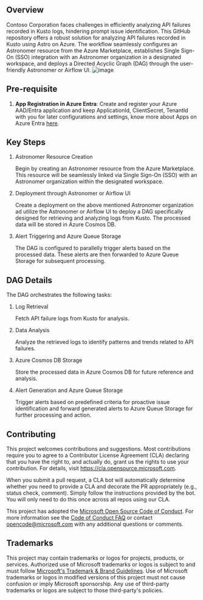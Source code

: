 ## Overview
 
Contoso Corporation faces challenges in efficiently analyzing API failures recorded in Kusto logs, hindering prompt issue identification. This GitHub repository offers a robust solution for analyzing API failures recorded in Kusto using Astro on Azure. The workflow seamlessly configures an Astronomer resource from the Azure Marketplace, establishes Single Sign-On (SSO) integration with an Astronomer organization in a designated workspace, and deploys a Directed Acyclic Graph (DAG) through the user-friendly Astronomer or Airflow UI.
![image](https://github.com/Azure/AirflowMeetHyderabadDemo2023/assets/40313233/8b8a0970-a03d-4499-ab48-c62b8bae0b2f)


## Pre-requisite
1. **App Registration in Azure Entra**: Create and register your Azure AAD/Entra application and keep ApplicationId, ClientSecret, TenantId with you for later configurations and settings, know more about Apps on Azure Entra [here](https://learn.microsoft.com/en-us/entra/identity-platform/app-objects-and-service-principals?tabs=browser).

 
## Key Steps
1. Astronomer Resource Creation
   
    Begin by creating an Astronomer resource from the Azure Marketplace. This resource will be seamlessly linked via Single Sign-On (SSO) with an Astronomer organization within the designated workspace.
 
3. Deployment through Astronomer or Airflow UI
 
    Create a deployment on the above mentioned Astronomer organization ad utilize the Astronomer or Airflow UI to deploy a DAG specifically designed for retrieving and analyzing logs from Kusto. The processed data will be stored in Azure Cosmos DB.
 
4. Alert Triggering and Azure Queue Storage
 
    The DAG is configured to parallelly trigger alerts based on the processed data. These alerts are then forwarded to Azure Queue Storage for subsequent processing.
 
## DAG Details
The DAG orchestrates the following tasks:
 
1. Log Retrieval
 
    Fetch API failure logs from Kusto for analysis.
 
2. Data Analysis
 
    Analyze the retrieved logs to identify patterns and trends related to API failures.
 
3. Azure Cosmos DB Storage
 
    Store the processed data in Azure Cosmos DB for future reference and analysis.
 
4. Alert Generation and Azure Queue Storage
 
    Trigger alerts based on predefined criteria for proactive issue identification and forward generated alerts to Azure Queue Storage for further processing and action.
 
## Contributing
 
This project welcomes contributions and suggestions.  Most contributions require you to agree to a
Contributor License Agreement (CLA) declaring that you have the right to, and actually do, grant us
the rights to use your contribution. For details, visit https://cla.opensource.microsoft.com.
 
When you submit a pull request, a CLA bot will automatically determine whether you need to provide
a CLA and decorate the PR appropriately (e.g., status check, comment). Simply follow the instructions
provided by the bot. You will only need to do this once across all repos using our CLA.
 
This project has adopted the [Microsoft Open Source Code of Conduct](https://opensource.microsoft.com/codeofconduct/).
For more information see the [Code of Conduct FAQ](https://opensource.microsoft.com/codeofconduct/faq/) or
contact [opencode@microsoft.com](mailto:opencode@microsoft.com) with any additional questions or comments.
 
## Trademarks
 
This project may contain trademarks or logos for projects, products, or services. Authorized use of Microsoft
trademarks or logos is subject to and must follow
[Microsoft's Trademark & Brand Guidelines](https://www.microsoft.com/en-us/legal/intellectualproperty/trademarks/usage/general).
Use of Microsoft trademarks or logos in modified versions of this project must not cause confusion or imply Microsoft sponsorship.
Any use of third-party trademarks or logos are subject to those third-party's policies.
